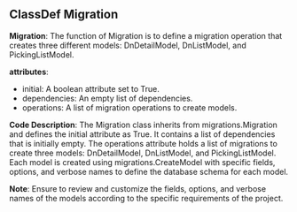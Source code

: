 ## ClassDef Migration
**Migration**: The function of Migration is to define a migration operation that creates three different models: DnDetailModel, DnListModel, and PickingListModel.

**attributes**: 
- initial: A boolean attribute set to True.
- dependencies: An empty list of dependencies.
- operations: A list of migration operations to create models.

**Code Description**:
The Migration class inherits from migrations.Migration and defines the initial attribute as True. It contains a list of dependencies that is initially empty. The operations attribute holds a list of migrations to create three models: DnDetailModel, DnListModel, and PickingListModel. Each model is created using migrations.CreateModel with specific fields, options, and verbose names to define the database schema for each model.

**Note**: Ensure to review and customize the fields, options, and verbose names of the models according to the specific requirements of the project.
